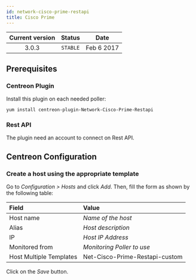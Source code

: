 ```yaml
---
id: network-cisco-prime-restapi
title: Cisco Prime
---
```


| Current version | Status | Date |
| :-: | :-: | :-: |
| 3.0.3 | `STABLE` | Feb  6 2017 |

## Prerequisites

### Centreon Plugin

Install this plugin on each needed poller:

``` shell
yum install centreon-plugin-Network-Cisco-Prime-Restapi
```

### Rest API

The plugin need an account to connect on Rest API.

## Centreon Configuration

### Create a host using the appropriate template

Go to *Configuration \> Hosts* and click *Add*. Then, fill the form as shown by the following table:

| Field                   | Value                          |
| :---------------------- | :----------------------------- |
| Host name               | *Name of the host*             |
| Alias                   | *Host description*             |
| IP                      | *Host IP Address*              |
| Monitored from          | *Monitoring Poller to use*     |
| Host Multiple Templates | Net-Cisco-Prime-Restapi-custom |

Click on the *Save* button.


